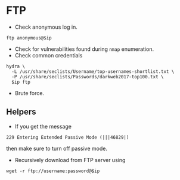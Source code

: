 # FTP

- Check anonymous log in.

```shell
ftp anonymous@$ip
```

- Check for vulnerabilities found during `nmap` enumeration.
- Check common credentials

```shell
hydra \
  -L /usr/share/seclists/Username/top-usernames-shortlist.txt \
  -P /usr/share/seclists/Passwords/darkweb2017-top100.txt \
  $ip ftp
```

- Brute force. 

## Helpers

- If you get the message

```
229 Entering Extended Passive Mode (|||46829|)
```
then make sure to turn off passive mode.

- Recursively download from FTP server using 

```shell
wget -r ftp://username:password@$ip
```
